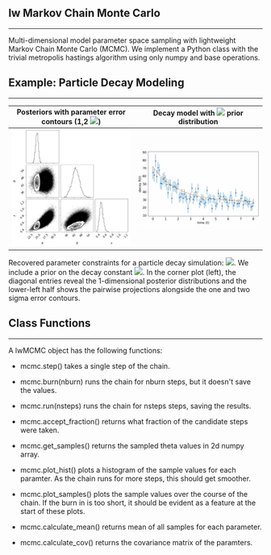 ## lw Markov Chain Monte Carlo

---

Multi-dimensional model parameter space sampling with lightweight Markov Chain Monte Carlo (MCMC).
We implement a Python class with the trivial metropolis hastings algorithm using only numpy and base operations. 


## Example: Particle Decay Modeling

---

Posteriors with parameter error contours (1,2 <img src="https://render.githubusercontent.com/render/math?math=\sigma">) | Decay model with <img src="https://render.githubusercontent.com/render/math?math=\lambda"> prior distribution
:-------------------------------------------:|:------------------------------:
![](examples/data/corners.png) | ![](examples/data/scatter.png)

Recovered parameter constraints for a particle decay simulation:
<img src="https://render.githubusercontent.com/render/math?math=\R(t) = A + B e^{-\lambda t}">. We include a prior on the 
decay constant <img src="https://render.githubusercontent.com/render/math?math=\lambda">. In the corner plot (left), the diagonal entries reveal the 1-dimensional posterior distributions and the lower-left half shows the pairwise projections alongside the
one and two sigma error contours. 



## Class Functions 

---

A lwMCMC object has the following functions:
        
* mcmc.step() takes a single step of the chain.

* mcmc.burn(nburn) runs the chain for nburn steps, but it doesn't save
            the values.

* mcmc.run(nsteps) runs the chain for nsteps steps, saving the results.

* mcmc.accept_fraction() returns what fraction of the candidate steps
            were taken.

* mcmc.get_samples() returns the sampled theta values in 2d numpy array.
* mcmc.plot_hist() plots a histogram of the sample values for each
            paramter.  As the chain runs for more steps, this should get
            smoother.
        
* mcmc.plot_samples() plots the sample values over the course of the 
            chain.  If the burn in is too short, it should be evident as a
            feature at the start of these plots.
    
* mcmc.calculate_mean() returns mean of all samples for each parameter.
* mcmc.calculate_cov() returns the covariance matrix of the paramters.
